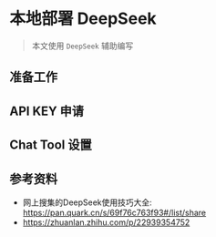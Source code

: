 # 本地部署 DeepSeek

> 本文使用 `DeepSeek` 辅助编写

## 准备工作

## API KEY 申请

## Chat Tool 设置

## 参考资料
* 网上搜集的DeepSeek使用技巧大全: https://pan.quark.cn/s/69f76c763f93#/list/share
* https://zhuanlan.zhihu.com/p/22939354752